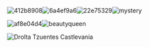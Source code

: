 
![412b8908](https://github.com/Vampxxbi/Vampxxbi/assets/153141743/28a6c94e-720e-437f-a0c7-5c1c0a2a65fe)![6a4ef9a6](https://github.com/Vampxxbi/Vampxxbi/assets/153141743/37802571-86b0-48d3-a454-3a291ffc3413)![22e75329](https://github.com/Vampxxbi/Vampxxbi/assets/153141743/84983032-d61a-4297-9395-7250ca569aae)![mystery](https://github.com/Vampxxbi/Vampxxbi/assets/153141743/18669a72-7395-42ff-b5e3-1785db44e547) 

![af8e04d4](https://github.com/Vampxxbi/Vampxxbi/assets/153141743/0ed61247-5735-47ca-87cb-6db1a195b3d4)![beautyqueen](https://github.com/Vampxxbi/Vampxxbi/assets/153141743/103d3a16-1877-4dec-bfc4-5ef51df7e7fb)








![Drolta Tzuentes Castlevania](https://github.com/Vampxxbi/Vampxxbi/assets/153141743/f76cddea-0459-4242-9aaa-0735b78ec1d7)


